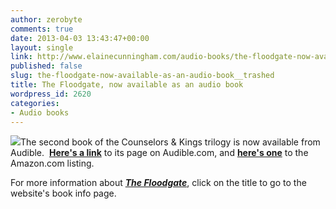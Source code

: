 ```yaml
---
author: zerobyte
comments: true
date: 2013-04-03 13:43:47+00:00
layout: single
link: http://www.elainecunningham.com/audio-books/the-floodgate-now-available-as-an-audio-book__trashed/
published: false
slug: the-floodgate-now-available-as-an-audio-book__trashed
title: The Floodgate, now available as an audio book
wordpress_id: 2620
categories:
- Audio books
---
```


[![](http://www.elainecunningham.com/wp-content/uploads/2011/10/Floodgate-178x300.jpg)](http://www.elainecunningham.com/wp-content/uploads/2011/10/Floodgate.jpg)The second book of the Counselors & Kings trilogy is now available from Audible.  **[Here's a link](http://www.audible.com/pd/ref=sr_1_3?asin=B00C4Y3ZWU&qid=1364996444&sr=1-3)** to its page on Audible.com, and **[here's one](http://www.amazon.com/The-Floodgate-Forgotten-Realms-Counselors/dp/B00C55MH72/ref=sr_1_6?ie=UTF8&qid=1364996513&sr=8-6&keywords=The+Floodgate%2C+audio+books)** to the Amazon.com listing.

For more information about _**[The Floodgate](http://www.elainecunningham.com/books/forgotten-realms/the-floodgate-info/)**_, click on the title to go to the website's book info page.
